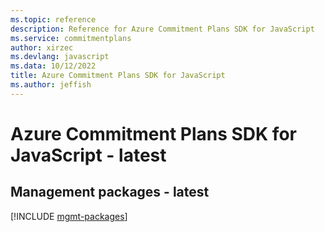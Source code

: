 ```yaml
---
ms.topic: reference
description: Reference for Azure Commitment Plans SDK for JavaScript
ms.service: commitmentplans
author: xirzec
ms.devlang: javascript
ms.data: 10/12/2022
title: Azure Commitment Plans SDK for JavaScript
ms.author: jeffish
---
```

# Azure Commitment Plans SDK for JavaScript - latest

## Management packages - latest
[!INCLUDE [mgmt-packages](commitment-plans-mgmt-index.md)]